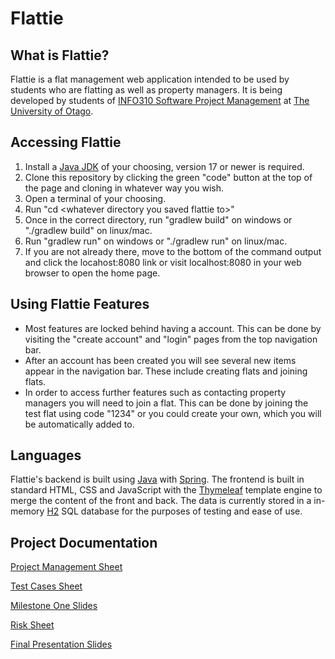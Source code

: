 # Flattie
## What is Flattie?
Flattie is a flat management web application intended to be used by students who are flatting as well as property managers. It is being developed by students of [INFO310 Software Project Management](https://www.otago.ac.nz/courses/papers?papercode=INFO310) at [The University of Otago](https://www.otago.ac.nz/).

## Accessing Flattie
1. Install a [Java JDK](https://www.oracle.com/middleeast/java/technologies/downloads/) of your choosing, version 17 or newer is required.
2. Clone this repository by clicking the green "code" button at the top of the page and cloning in whatever way you wish.
3. Open a terminal of your choosing.
4. Run "cd \<whatever directory you saved flattie to>"
5. Once in the correct directory, run "gradlew build" on windows or "./gradlew build" on linux/mac.
6. Run "gradlew run" on windows or "./gradlew run" on linux/mac.
7. If you are not already there, move to the bottom of the command output and click the locahost:8080 link or visit localhost:8080 in your web browser to open the home page.

## Using Flattie Features
* Most features are locked behind having a account. This can be done by visiting the "create account" and "login" pages from the top navigation bar.
* After an account has been created you will see several new items appear in the navigation bar. These include creating flats and joining flats.
* In order to access further features such as contacting property managers you will need to join a flat. This can be done by joining the test flat using code "1234" or you could create your own, which you will be automatically added to.

## Languages
Flattie's backend is built using [Java](https://www.java.com/en/) with [Spring](https://spring.io/). The frontend is built in standard HTML, CSS and JavaScript with the [Thymeleaf](https://www.thymeleaf.org/) template engine to merge the content of the front and back. The data is currently stored in a in-memory [H2](https://www.h2database.com/html/main.html) SQL database for the purposes of testing and ease of use.

## Project Documentation
[Project Management Sheet](https://otagouni-my.sharepoint.com/:x:/r/personal/claca067_student_otago_ac_nz/Documents/INFO310_Project_Management_Template_v1.xlsx?d=w757b37d9e9464d6b9e71a45096e7c35c&csf=1&web=1&e=q7btoE)

[Test Cases Sheet](https://otagouni-my.sharepoint.com/:x:/g/personal/munto996_student_otago_ac_nz/EeXHTrGbHcZKqObsVfxbZfcB9Xcl8IfszyXp6Y8CJZIMUw?e=iLY5hz)

[Milestone One Slides](https://otagouni-my.sharepoint.com/:p:/g/personal/munto996_student_otago_ac_nz/ERJHrdyYuyNEk_DKz6XG5OIBI0At0_OlHR-CX5dC2NnjaA?e=OSpul3)

[Risk Sheet](https://otagouni-my.sharepoint.com/:x:/g/personal/munto996_student_otago_ac_nz/ESK3Y5bN101PlSYBQOzHdxsB81JnFpmG4ZtUYkwM-R4Z_w?e=xuyFVs)

[Final Presentation Slides](https://otagouni-my.sharepoint.com/:p:/g/personal/munto996_student_otago_ac_nz/ESSlnhQS7AVPiPVioYoJTYoBfPMMSHi2gXc6fefwzAaOdg?e=OnmouN)

